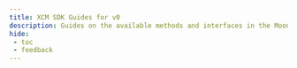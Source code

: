 ```yaml
---
title: XCM SDK Guides for v0
description: Guides on the available methods and interfaces in the Moonbeam XCM SDK v0 and how to use the XCM SDK to easily deposit and withdraw cross-chain assets.
hide: 
 - toc
 - feedback
---
```

